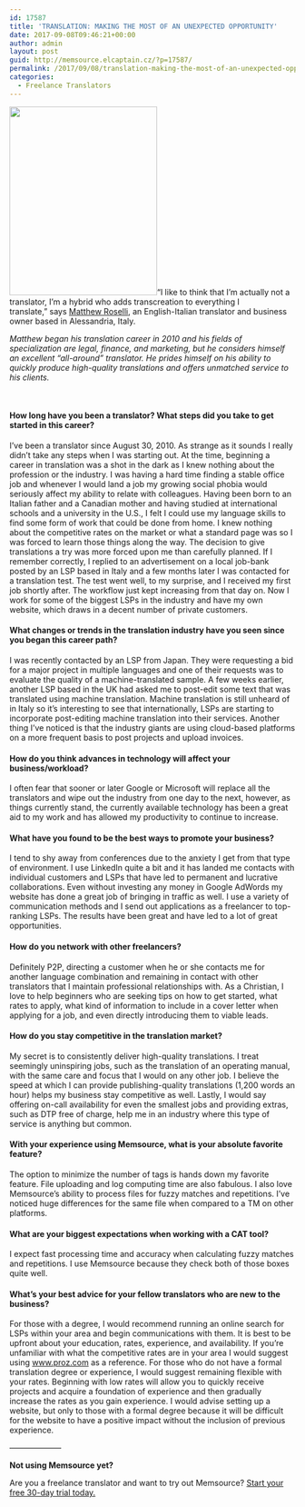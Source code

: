 ```yaml
---
id: 17587
title: 'TRANSLATION: MAKING THE MOST OF AN UNEXPECTED OPPORTUNITY'
date: 2017-09-08T09:46:21+00:00
author: admin
layout: post
guid: http://memsource.elcaptain.cz/?p=17587/
permalink: /2017/09/08/translation-making-the-most-of-an-unexpected-opportunity/
categories:
  - Freelance Translators
---
```

<div class="entry-content zl_content">
  <p>
    <a class="dt-pswp-item" href="http://www.memsource.com/wp-content/uploads/2017/10/1498079086274-1-260x332.jpg" data-dt-img-description="" data-large_image_width="260" data-large_image_height="332"><img class="alignright size-full wp-image-17588" src="http://www.memsource.com/wp-content/uploads/2017/10/1498079086274-1-260x332.jpg" alt="" width="260" height="332" /></a><span style="font-weight: 400;">“I like to think that I’m actually not a translator, I’m a hybrid who adds transcreation to everything I translate,”</span> says <a href="http://www.serviziotraduzioni.net" rel="noopener">Matthew Roselli</a>, an English-Italian translator and business owner based in Alessandria, Italy.
  </p>
  
  <p>
    <em>Matthew began his translation career in 2010 and his fields of specialization are legal, finance, and marketing, but he considers himself an excellent “all-around” translator. He prides himself on his ability to quickly produce high-quality translations and offers unmatched service to his clients.</em>
  </p>
  
  <p>
    &nbsp;
  </p>
  
  <h4>
    <strong>How long have you been a translator? What steps did you take to get started in this career?</strong>
  </h4>
  
  <p>
    I’ve been a translator since August 30, 2010. As strange as it sounds I really didn’t take any steps when I was starting out. At the time, beginning a career in translation was a shot in the dark as I knew nothing about the profession or the industry. I was having a hard time finding a stable office job and whenever I would land a job my growing social phobia would seriously affect my ability to relate with colleagues. Having been born to an Italian father and a Canadian mother and having studied at international schools and a university in the U.S., I felt I could use my language skills to find some form of work that could be done from home. I knew nothing about the competitive rates on the market or what a standard page was so I was forced to learn those things along the way. The decision to give translations a try was more forced upon me than carefully planned. If I remember correctly, I replied to an advertisement on a local job-bank posted by an LSP based in Italy and a few months later I was contacted for a translation test. The test went well, to my surprise, and I received my first job shortly after. The workflow just kept increasing from that day on. Now I work for some of the biggest LSPs in the industry and have my own website, which draws in a decent number of private customers.
  </p>
  
  <h4>
    <strong>What changes or trends in the translation industry have you seen since you began this career path?</strong>
  </h4>
  
  <p>
    I was recently contacted by an LSP from Japan. They were requesting a bid for a major project in multiple languages and one of their requests was to evaluate the quality of a machine-translated sample. A few weeks earlier, another LSP based in the UK had asked me to post-edit some text that was translated using machine translation. Machine translation is still unheard of in Italy so it’s interesting to see that internationally, LSPs are starting to incorporate post-editing machine translation into their services. Another thing I’ve noticed is that the industry giants are using cloud-based platforms on a more frequent basis to post projects and upload invoices.
  </p>
  
  <h4>
    <strong>How do you think advances in technology will affect your business/workload?</strong>
  </h4>
  
  <p>
    I often fear that sooner or later Google or Microsoft will replace all the translators and wipe out the industry from one day to the next, however, as things currently stand, the currently available technology has been a great aid to my work and has allowed my productivity to continue to increase.
  </p>
  
  <h4>
    <strong>What have you found to be the best ways to promote your business?</strong>
  </h4>
  
  <p>
    I tend to shy away from conferences due to the anxiety I get from that type of environment. I use LinkedIn quite a bit and it has landed me contacts with individual customers and LSPs that have led to permanent and lucrative collaborations. Even without investing any money in Google AdWords my website has done a great job of bringing in traffic as well. I use a variety of communication methods and I send out applications as a freelancer to top-ranking LSPs. The results have been great and have led to a lot of great opportunities.
  </p>
  
  <h4>
    <strong>How do you network with other freelancers? </strong>
  </h4>
  
  <p>
    Definitely P2P, directing a customer when he or she contacts me for another language combination and remaining in contact with other translators that I maintain professional relationships with. As a Christian, I love to help beginners who are seeking tips on how to get started, what rates to apply, what kind of information to include in a cover letter when applying for a job, and even directly introducing them to viable leads.
  </p>
  
  <h4>
    <strong>How do you stay competitive in the translation market?</strong>
  </h4>
  
  <p>
    My secret is to consistently deliver high-quality translations. I treat seemingly uninspiring jobs, such as the translation of an operating manual, with the same care and focus that I would on any other job. I believe the speed at which I can provide publishing-quality translations (1,200 words an hour) helps my business stay competitive as well. Lastly, I would say offering on-call availability for even the smallest jobs and providing extras, such as DTP free of charge, help me in an industry where this type of service is anything but common.
  </p>
  
  <h4>
    <strong>With your experience using Memsource, what is your absolute favorite feature? </strong>
  </h4>
  
  <p>
    The option to minimize the number of tags is hands down my favorite feature. File uploading and log computing time are also fabulous. I also love Memsource’s ability to process files for fuzzy matches and repetitions. I’ve noticed huge differences for the same file when compared to a TM on other platforms.
  </p>
  
  <h4>
    <strong>What are your biggest expectations when working with a CAT tool?</strong>
  </h4>
  
  <p>
    I expect fast processing time and accuracy when calculating fuzzy matches and repetitions. I use Memsource because they check both of those boxes quite well.
  </p>
  
  <h4>
    <strong>What’s your best advice for your fellow translators who are new to the business?</strong>
  </h4>
  
  <p>
    For those with a degree, I would recommend running an online search for LSPs within your area and begin communications with them. It is best to be upfront about your education, rates, experience, and availability. If you’re unfamiliar with what the competitive rates are in your area I would suggest using <a href="http://www.proz.com/">www.proz.com</a> as a reference. For those who do not have a formal translation degree or experience, I would suggest remaining flexible with your rates. Beginning with low rates will allow you to quickly receive projects and acquire a foundation of experience and then gradually increase the rates as you gain experience. I would advise setting up a website, but only to those with a formal degree because it will be difficult for the website to have a positive impact without the inclusion of previous experience.
  </p>
  
  <p>
    ——————–
  </p>
  
  <p>
    <strong>Not using Memsource yet?</strong>
  </p>
  
  <p>
    Are you a freelance translator and want to try out Memsource? <a href="https://goo.gl/Qz3Iy5">Start your free 30-day trial today.</a>
  </p>
  
  <p>
    <!-- oooooooooooooooooooooooooooooooooo Tags oooooooooooooooooooooooooooooooooooo-->
  </p>
  
  <div class="zl_posttags">
  </div>
</div>